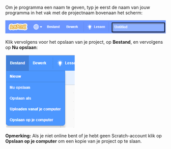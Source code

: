 Om je programma een naam te geven, typ je eerst de naam van jouw programma in het vak met de projectnaam bovenaan het scherm:

![Het vak met de projectnaam is gemarkeerd.](images/name-annotated.png)

Klik vervolgens voor het opslaan van je project, op **Bestand**, en vervolgens op **Nu opslaan**:

!['Nu opslaan' selecteren in het 'Bestand' menu.](images/save.png)

**Opmerking:** Als je niet online bent of je hebt geen Scratch-account klik op **Opslaan op je computer** om een kopie van je project op te slaan.